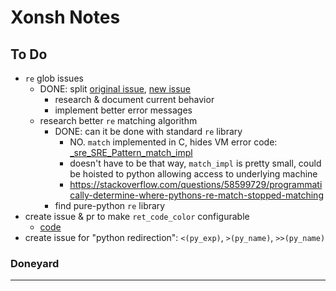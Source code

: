 Xonsh Notes
===========


To Do
-----
- `re` glob issues
    - DONE: split [original issue](https://github.com/xonsh/xonsh/issues/3372), [new issue](https://github.com/xonsh/xonsh/issues/3381)
        - research & document current behavior
        - implement better error messages
    - research better `re` matching algorithm
        - DONE: can it be done with standard `re` library
            - NO.  `match` implemented in C, hides VM error code: [_sre_SRE_Pattern_match_impl](https://github.com/python/cpython/blob/d0e0f5bf0c07ca025f54df21fd1df55ee430d9fc/Modules/_sre.c#L589)
            - doesn't have to be that way, `match_impl` is pretty small, could be hoisted to python allowing access to underlying machine
            - https://stackoverflow.com/questions/58599729/programmatically-determine-where-pythons-re-match-stopped-matching
        - find pure-python `re` library
- create issue & pr to make `ret_code_color` configurable
    - [code](https://github.com/xonsh/xonsh/blob/master/xontrib/prompt_ret_code.xsh)
- create issue for "python redirection": `<(py_exp)`, `>(py_name)`, `>>(py_name)`


### Doneyard

---
